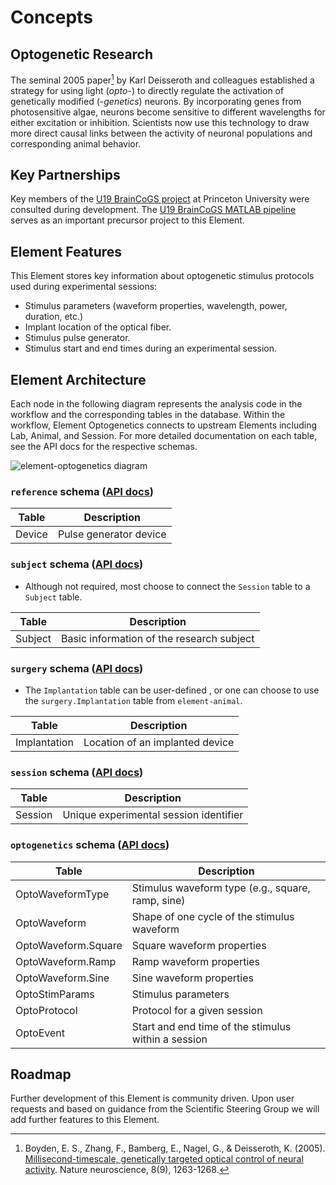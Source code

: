 # Concepts

## Optogenetic Research

The seminal 2005 paper[^1] by Karl Deisseroth and colleagues established a strategy for
using light (*opto-*) to directly regulate the activation of genetically modified
(*-genetics*) neurons. By incorporating genes from photosensitive algae, neurons become
sensitive to different wavelengths for either excitation or inhibition.
Scientists now use this technology to draw more direct
causal links between the activity of neuronal populations and corresponding animal behavior.

[^1]: Boyden, E. S., Zhang, F., Bamberg, E., Nagel, G., & Deisseroth, K. (2005).
    [Millisecond-timescale, genetically targeted optical control of neural activity](https://www.nature.com/articles/nn1525).
    Nature neuroscience, 8(9), 1263-1268.

## Key Partnerships

Key members of the [U19 BrainCoGS project](https://www.braincogs.org/) at Princeton
University were consulted during development. The
[U19 BrainCoGS MATLAB pipeline](https://github.com/BrainCOGS/U19-pipeline-matlab/tree/master/schemas/%2Boptogenetics)
serves as an important precursor project to this Element.

## Element Features

This Element stores key information about optogenetic stimulus protocols used during experimental sessions:
- Stimulus parameters (waveform properties, wavelength, power, duration, etc.)
- Implant location of the optical fiber.
- Stimulus pulse generator.
- Stimulus start and end times during an experimental session.

## Element Architecture

Each node in the following diagram represents the analysis code in the workflow and the
corresponding tables in the database.  Within the workflow, Element Optogenetics connects
to upstream Elements including Lab, Animal, and Session.  For more detailed
documentation on each table, see the API docs for the respective schemas.

![element-optogenetics diagram](https://raw.githubusercontent.com/datajoint/element-optogenetics/main/images/diagram_opto.svg)

### `reference` schema ([API docs](../api/workflow_Optogenetics/pipeline/#workflow_Optogenetics.reference.Device))

| Table | Description |
| --- | --- |
| Device | Pulse generator device |

### `subject` schema ([API docs](https://datajoint.com/docs/elements/element-animal/latest/api/element_animal/subject/#element_animal.subject.Subject))

- Although not required, most choose to connect the `Session` table to a `Subject` table.

| Table | Description |
| --- | --- |
| Subject | Basic information of the research subject |

### `surgery` schema ([API docs](https://datajoint.com/docs/elements/element-animal/latest/api/element_animal/surgery/#element_animal.surgery.Implantation))

- The `Implantation` table can be user-defined , or one can choose to use the `surgery.Implantation` table from `element-animal`.

| Table | Description |
| --- | --- |
| Implantation | Location of an implanted device |

### `session` schema ([API docs](https://datajoint.com/docs/elements/element-session/latest/api/element_session/session_with_id))

| Table | Description |
| --- | --- |
| Session | Unique experimental session identifier |

### `optogenetics` schema ([API docs](../api/element_optogenetics/optogenetics))

| Table               | Description |
| ---                 |   ---       |
| OptoWaveformType | Stimulus waveform type (e.g., square, ramp, sine) |
| OptoWaveform | Shape of one cycle of the stimulus waveform |
| OptoWaveform.Square | Square waveform properties |
| OptoWaveform.Ramp | Ramp waveform properties |
| OptoWaveform.Sine | Sine waveform properties |
| OptoStimParams | Stimulus parameters |
| OptoProtocol | Protocol for a given session |
| OptoEvent | Start and end time of the stimulus within a session |

## Roadmap

Further development of this Element is community driven.  Upon user requests and based
on guidance from the Scientific Steering Group we will add further features to this
Element.
